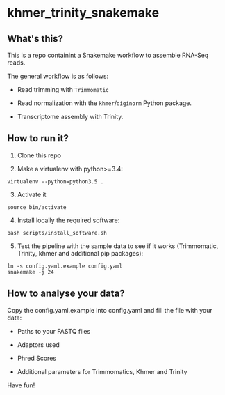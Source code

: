# khmer_trinity_snakemake

## What's this?

This is a repo containint a Snakemake workflow to assemble RNA-Seq reads.

The general workflow is as follows:

- Read trimming with `Trimmomatic`

- Read normalization with the `khmer`/`diginorm` Python package.

- Transcriptome assembly with Trinity.

## How to run it?

1. Clone this repo

2. Make a virtualenv with python>=3.4:

```
virtualenv --python=python3.5 .
```

3. Activate it

```
source bin/activate
```

4. Install locally the required software:

```
bash scripts/install_software.sh
```

5. Test the pipeline with the sample data to see if it works (Trimmomatic, Trinity, khmer and additional pip packages):

```
ln -s config.yaml.example config.yaml
snakemake -j 24
```

## How to analyse your data?

Copy the config.yaml.example into config.yaml and fill the file with your data:

- Paths to your FASTQ files

- Adaptors used

- Phred Scores

- Additional parameters for Trimmomatics, Khmer and Trinity


Have fun!
